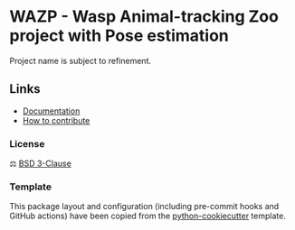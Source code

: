 # WAZP - **W**asp **A**nimal-tracking **Z**oo project with **P**ose estimation

Project name is subject to refinement.

## Links
* [Documentation](https://sainsburywellcomecentre.github.io/WAZP/)
* [How to contribute](./CONTRIBUTING.md)

### License

⚖️ [BSD 3-Clause](./LICENSE)

### Template
This package layout and configuration (including pre-commit hooks and GitHub actions) have been copied from the [python-cookiecutter](https://github.com/SainsburyWellcomeCentre/python-cookiecutter) template.
